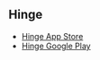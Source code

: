 ## Hinge

- [Hinge App Store](https://itunes.apple.com/us/app/hinge/id595287172?mt=8)
- [Hinge Google Play](https://play.google.com/store/apps/details?id=co.hinge.app)